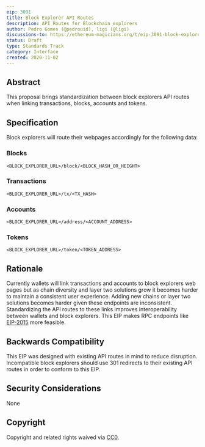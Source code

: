 ```yaml
---
eip: 3091
title: Block Explorer API Routes
description: API Routes for Blockchain explorers
author: Pedro Gomes (@pedrouid), ligi (@ligi)
discussions-to: https://ethereum-magicians.org/t/eip-3091-block-explorer-api-routes/4907
status: Draft
type: Standards Track
category: Interface
created: 2020-11-02
---
```


## Abstract

This proposal brings standardization between block explorers API routes when linking transactions, blocks, accounts and tokens. 

## Specification

Block explorers will route their webpages accordingly for the following data:

### Blocks

`<BLOCK_EXPLORER_URL>/block/<BLOCK_HASH_OR_HEIGHT>`

### Transactions

`<BLOCK_EXPLORER_URL>/tx/<TX_HASH>`

### Accounts

`<BLOCK_EXPLORER_URL>/address/<ACCOUNT_ADDRESS>`

### Tokens

`<BLOCK_EXPLORER_URL>/token/<TOKEN_ADDRESS>`

## Rationale

Currently wallets will link transactions and accounts to block explorers web pages but as chain diversity and layer two solutions grow it becomes harder to maintain a consistent user experience. Adding new chains or layer two solutions becomes harder given these endpoints are inconsistent. Standardizing the API routes to these links improves interoperability between wallets and block explorers. This EIP makes RPC endpoints like [EIP-2015](./eip-2015.md) more feasible.

## Backwards Compatibility

This EIP was designed with existing API routes in mind to reduce disruption. Incompatible block explorers should use 301 redirects to their existing API routes in order to conform to this EIP.

## Security Considerations

None

## Copyright

Copyright and related rights waived via [CC0](../LICENSE.md).
